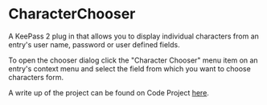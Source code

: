# CharacterChooser

A KeePass 2 plug in that allows you to display individual characters from an entry's user name, password or user defined fields.

To open the chooser dialog click the "Character Chooser" menu item on an entry's context menu and select the field from which you want to choose characters form.

A write up of the project can be found on Code Project [here](https://www.codeproject.com/Articles/4284722/Field-Chooser-A-Simple-KeePass-2-Plug-In).
